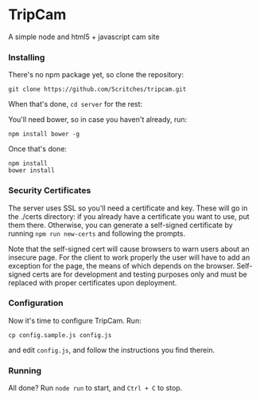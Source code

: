 # TripCam

A simple node and html5 + javascript cam site

### Installing

There's no npm package yet, so clone the repository:

```
git clone https://github.com/Scritches/tripcam.git
```

When that's done, `cd server` for the rest:

You'll need bower, so in case you haven't already, run:
```
npm install bower -g
```

Once that's done:
```
npm install
bower install
```


### Security Certificates

The server uses SSL so you'll need a certificate and key. These will go in the ./certs directory: if you already have a certificate you want to use, put them there. Otherwise, you can generate a self-signed certificate by running `npm run new-certs` and following the prompts.

Note that the self-signed cert will cause browsers to warn users about an insecure page. For the client to work properly the user will have to add an exception for the page, the means of which depends on the browser. Self-signed certs are for development and testing purposes only and must be replaced with proper certificates upon deployment.


### Configuration

Now it's time to configure TripCam. Run:
```
cp config.sample.js config.js
```
and edit `config.js`, and follow the instructions you find therein.

### Running

All done? Run `node run` to start, and `Ctrl + C` to stop.
